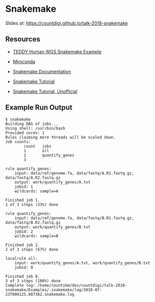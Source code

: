 # Snakemake

Slides at: <https://countdigi.github.io/talk-2018-snakemake>

## Resources

- [TEDDY Human WGS Snakemake Example](https://github.com/countdigi/snakemake-human-wgs-example)

- [Miniconda](https://conda.io/miniconda.html)

- [Snakemake Documentation](http://snakemake.readthedocs.io/en/stable/index.html)

- [Snakemake Tutorial](http://snakemake.readthedocs.io/en/stable/tutorial/tutorial.html)

- [Snakemake Tutorial, Unofficial ](http://slowkow.com/notes/snakemake-tutorial/)

## Example Run Output

```
$ snakemake
Building DAG of jobs...
Using shell: /usr/bin/bash
Provided cores: 1
Rules claiming more threads will be scaled down.
Job counts:
        count   jobs
        1       all
        2       quantify_genes
        3

rule quantify_genes:
    input: data/ref/genome.fa, data/fastq/A.R1.fastq.gz, data/fastq/A.R2.fastq.gz
    output: work/quantify_genes/A.txt
    jobid: 1
    wildcards: sample=A

Finished job 1.
1 of 3 steps (33%) done

rule quantify_genes:
    input: data/ref/genome.fa, data/fastq/B.R1.fastq.gz, data/fastq/B.R2.fastq.gz
    output: work/quantify_genes/B.txt
    jobid: 2
    wildcards: sample=B

Finished job 2.
2 of 3 steps (67%) done

localrule all:
    input: work/quantify_genes/A.txt, work/quantify_genes/B.txt
    jobid: 0

Finished job 0.
3 of 3 steps (100%) done
Complete log: /home/countskm/dev/countdigi/talk-2018-snakemake/Examples/.snakemake/log/2018-07-23T080125.087362.snakemake.log
```
